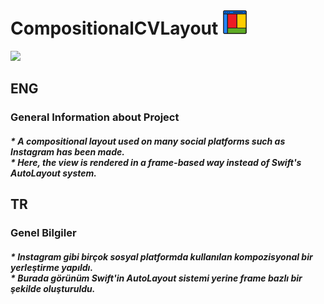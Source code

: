 # CompositionalCVLayout <img src="https://github.com/SezginCiftci/CompositionalCVLayout/blob/main/CompositionalCVLayout/square-layout.png" width="40">

<img src="https://github.com/SezginCiftci/CompositionalCVLayout/blob/main/CompositionalCVLayout/CompositonalCVLayout.gif" width="350">


## ENG

### General Information about Project

##### * A compositional layout used on many social platforms such as Instagram has been made. <br/> * Here, the view is rendered in a frame-based way instead of Swift's AutoLayout system.

## TR

### Genel Bilgiler

##### * Instagram gibi birçok sosyal platformda kullanılan kompozisyonal bir yerleştirme yapıldı. <br/> * Burada görünüm Swift'in AutoLayout sistemi yerine frame bazlı bir şekilde oluşturuldu.
